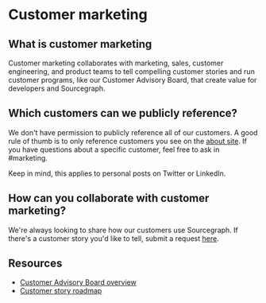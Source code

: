 # Customer marketing

## What is customer marketing
Customer marketing collaborates with marketing, sales, customer engineering, and product teams to tell compelling customer stories and run customer programs, like our Customer Advisory Board, that create value for developers and Sourcegraph. 

## Which customers can we publicly reference? 
We don't have permission to publicly reference all of our customers. A good rule of thumb is to only reference customers you see on the [about site](https://about.sourcegraph.com/). If you have questions about a specific customer, feel free to ask in #marketing.

Keep in mind, this applies to personal posts on Twitter or LinkedIn. 

## How can you collaborate with customer marketing?
We're always looking to share how our customers use Sourcegraph. If there's a customer story you'd like to tell, submit a request [here](https://form.asana.com?k=hNaq42PNshdQ1FjjEUKjLA&d=7195383522959).

## Resources
- [Customer Advisory Board overview](https://docs.google.com/document/d/1zj7cqhRYvkeTOPLrh4FqF9VoEwZjA9aFPBffGd2EF9w/edit)
- [Customer story roadmap](https://app.asana.com/0/1199993720289911/board)
